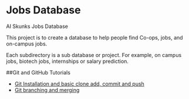 # Jobs Database
AI Skunks Jobs Database

This project is to create a database to help people find Co-ops, jobs, and on-campus jobs.

Each subdirectory is a sub database or project. For example, on campus jobs, biotech jobs, internships or salary prediction.

##Git and GitHub Tutorials
- [Git Installation and basic clone add, commit and push](https://www.youtube.com/watch?v=5HLst694D_Y&t=2s)
- [Git branching and merging](https://www.youtube.com/watch?v=XX-Kct0PfFc&t=389s)
